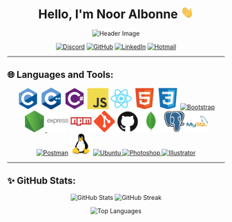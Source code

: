 <h1 align="center">Hello, I'm Noor Albonne <img src="https://raw.githubusercontent.com/ABSphreak/ABSphreak/master/gifs/Hi.gif" width="30px"></h1>

<p align="center">
  <img src="https://raw.githubusercontent.com/halfrost/halfrost/master/icons/header_.png" alt="Header Image"/>
</p>

<p align="center">
  <a href="https://discord.com/users/noor.albonne" target="_blank">
    <img alt="Discord" src="https://img.shields.io/badge/-Discord-5865F2?style=flat-square&logo=Discord&logoColor=white"></a>
  <a href="https://github.com/nooralbonne" target="_blank">
    <img alt="GitHub" src="https://img.shields.io/badge/-@nooralbonne-181717?style=flat-square&logo=GitHub&logoColor=white"></a>
  <a href="https://www.linkedin.com/in/nooralbonne" target="_blank">
    <img alt="LinkedIn" src="https://img.shields.io/badge/-LinkedIn-0077B5?style=flat-square&logo=Linkedin&logoColor=white"></a>
  <a href="mailto:nooralbonne@hotmail.com" target="_blank">
    <img alt="Hotmail" src="https://img.shields.io/badge/Hotmail-0072C6?style=flat-square&logo=Microsoft-Outlook&logoColor=white"></a>
</p>

---

## 🌐 Languages and Tools:
<p align="center">
   <a href="https://devdocs.io/c/" target="_blank"><img src="https://raw.githubusercontent.com/devicons/devicon/master/icons/c/c-original.svg" alt="C" width="50" height="50"/></a>
  <a href="https://devdocs.io/cpp/" target="_blank"><img src="https://raw.githubusercontent.com/devicons/devicon/master/icons/cplusplus/cplusplus-original.svg" alt="C++" width="50" height="50"/></a>
  <a href="https://learn.microsoft.com/en-us/dotnet/csharp/" target="_blank"><img src="https://raw.githubusercontent.com/devicons/devicon/master/icons/csharp/csharp-plain.svg" alt="C#" width="50" height="50"/></a>
  <a href="https://www.javascript.com/" target="_blank"><img src="https://raw.githubusercontent.com/devicons/devicon/master/icons/javascript/javascript-original.svg" alt="JavaScript" width="50" height="50"/></a>
  <a href="https://reactjs.org/" target="_blank"><img src="https://raw.githubusercontent.com/devicons/devicon/master/icons/react/react-original.svg" alt="ReactJS" width="50" height="50"/></a>
  <a href="https://devdocs.io/html/" target="_blank"><img src="https://raw.githubusercontent.com/devicons/devicon/master/icons/html5/html5-original.svg" alt="HTML5" width="50" height="50"/></a>
  <a href="https://devdocs.io/css/" target="_blank"><img src="https://raw.githubusercontent.com/devicons/devicon/master/icons/css3/css3-original.svg" alt="CSS3" width="50" height="50"/></a>
 <a href="https://getbootstrap.com/" target="_blank"> 
    <img src="https://upload.wikimedia.org/wikipedia/commons/b/b2/Bootstrap_logo.svg" alt="Bootstrap" width="60" height="50"/></a>
<a href="https://nodejs.org/" target="_blank"> 
    <img src="https://raw.githubusercontent.com/devicons/devicon/master/icons/nodejs/nodejs-original.svg" alt="Node.js" width="50" height="50"/>
  </a>
  <a href="https://www.npmjs.com/package/express" target="_blank"><img src="https://raw.githubusercontent.com/devicons/devicon/master/icons/express/express-original-wordmark.svg" alt="ExpressJS" width="50" height="50"/></a>
  <a href="https://www.npmjs.com/" target="_blank"><img src="https://raw.githubusercontent.com/devicons/devicon/master/icons/npm/npm-original-wordmark.svg" alt="NPM" width="50" height="50"/></a>
  <a href="https://git-scm.com/" target="_blank"><img src="https://raw.githubusercontent.com/devicons/devicon/master/icons/git/git-original.svg" alt="Git" width="50" height="50"/></a>
  <a href="https://github.com/" target="_blank"><img src="https://raw.githubusercontent.com/devicons/devicon/master/icons/github/github-original.svg" alt="GitHub" width="50" height="50"/></a>
  <a href="https://www.mongodb.com/" target="_blank"><img src="https://raw.githubusercontent.com/devicons/devicon/master/icons/mongodb/mongodb-original.svg" alt="MongoDB" width="50" height="50"/></a>
  <a href="https://www.postgresql.org/" target="_blank"><img src="https://raw.githubusercontent.com/devicons/devicon/master/icons/postgresql/postgresql-original.svg" alt="PostgreSQL" width="50" height="50"/></a>
  <a href="https://www.mysql.com/" target="_blank"><img src="https://raw.githubusercontent.com/devicons/devicon/master/icons/mysql/mysql-original-wordmark.svg" alt="MySQL" width="50" height="50"/></a>
  <a href="https://postman.com" target="_blank"><img src="https://www.vectorlogo.zone/logos/getpostman/getpostman-icon.svg" alt="Postman" width="50" height="50"/></a>
  <a href="https://www.linux.org/" target="_blank"><img src="https://raw.githubusercontent.com/devicons/devicon/master/icons/linux/linux-original.svg" alt="Linux" width="50" height="50"/></a>
 <a href="https://ubuntu.com/" target="_blank"> 
    <img src="https://assets.ubuntu.com/v1/29985a98-ubuntu-logo32.png" alt="Ubuntu" width="50" height="50"/>
  </a>
 <a href="https://www.adobe.com/products/photoshop.html" target="_blank">
    <img src="https://upload.wikimedia.org/wikipedia/commons/a/af/Adobe_Photoshop_CC_icon.svg" alt="Photoshop" width="50" height="50"/>
  </a>
  <a href="https://www.adobe.com/products/illustrator.html" target="_blank">
    <img src="https://upload.wikimedia.org/wikipedia/commons/f/fb/Adobe_Illustrator_CC_icon.svg" alt="Illustrator" width="50" height="50"/>
  </a>

</p>

---

## ✨ GitHub Stats:
<div align="center">
  <img width="48%" src="https://github-readme-stats.vercel.app/api?username=nooralbonne&show_icons=true&theme=tokyonight" alt="GitHub Stats"/>
  <img width="48%" src="https://github-readme-streak-stats.herokuapp.com/?user=nooralbonne&theme=tokyonight" alt="GitHub Streak"/>
</div>

<p align="center">
  <img src="https://github-readme-stats.vercel.app/api/top-langs/?username=nooralbonne&layout=compact&theme=tokyonight" width="45%" alt="Top Languages"/>
</p>
